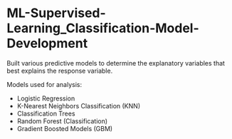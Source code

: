 # ML-Supervised-Learning_Classification-Model-Development

Built various predictive models to determine the explanatory variables that best explains the response variable. 

Models used for analysis: 
- Logistic Regression
- K-Nearest Neighbors Classification (KNN)
- Classification Trees
- Random Forest (Classification)
- Gradient Boosted Models (GBM)
